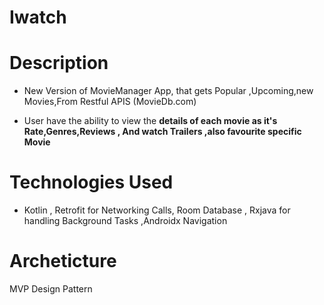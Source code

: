 # Iwatch

# Description
- New Version of MovieManager App, that gets Popular ,Upcoming,new Movies,From Restful APIS (MovieDb.com)
* User have the ability to view the __details   of each movie as it's Rate,Genres,Reviews , And watch Trailers ,also favourite specific Movie__

# Technologies Used
- Kotlin , Retrofit for Networking Calls, Room Database  , Rxjava for handling Background Tasks ,Androidx Navigation

# Archeticture 
MVP Design Pattern
